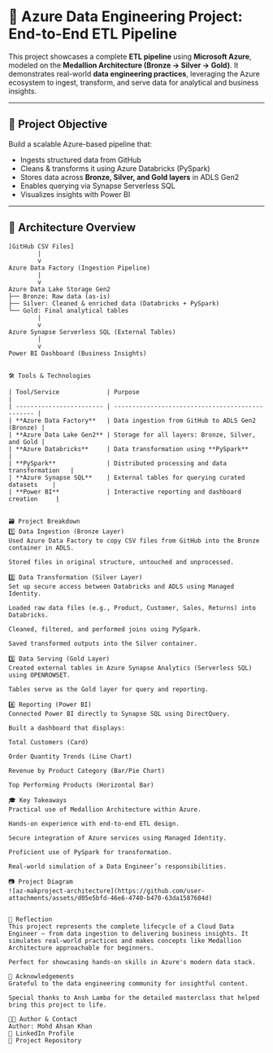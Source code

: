 # 🧩 Azure Data Engineering Project: End-to-End ETL Pipeline

This project showcases a complete **ETL pipeline** using **Microsoft Azure**, modeled on the **Medallion Architecture (Bronze → Silver → Gold)**. It demonstrates real-world **data engineering practices**, leveraging the Azure ecosystem to ingest, transform, and serve data for analytical and business insights.

---

## 🎯 Project Objective

Build a scalable Azure-based pipeline that:

- Ingests structured data from GitHub
- Cleans & transforms it using Azure Databricks (PySpark)
- Stores data across **Bronze, Silver, and Gold layers** in ADLS Gen2
- Enables querying via Synapse Serverless SQL
- Visualizes insights with Power BI

---

## 🧬 Architecture Overview

```plaintext
[GitHub CSV Files]
        |
        v
Azure Data Factory (Ingestion Pipeline)
        |
        v
Azure Data Lake Storage Gen2
├── Bronze: Raw data (as-is)
├── Silver: Cleaned & enriched data (Databricks + PySpark)
└── Gold: Final analytical tables
        |
        v
Azure Synapse Serverless SQL (External Tables)
        |
        v
Power BI Dashboard (Business Insights)


🛠️ Tools & Technologies

| Tool/Service             | Purpose                                          |
| ------------------------ | ------------------------------------------------ |
| **Azure Data Factory**   | Data ingestion from GitHub to ADLS Gen2 (Bronze) |
| **Azure Data Lake Gen2** | Storage for all layers: Bronze, Silver, and Gold |
| **Azure Databricks**     | Data transformation using **PySpark**            |
| **PySpark**              | Distributed processing and data transformation   |
| **Azure Synapse SQL**    | External tables for querying curated datasets    |
| **Power BI**             | Interactive reporting and dashboard creation     |


🗃️ Project Breakdown
1️⃣ Data Ingestion (Bronze Layer)
Used Azure Data Factory to copy CSV files from GitHub into the Bronze container in ADLS.

Stored files in original structure, untouched and unprocessed.

2️⃣ Data Transformation (Silver Layer)
Set up secure access between Databricks and ADLS using Managed Identity.

Loaded raw data files (e.g., Product, Customer, Sales, Returns) into Databricks.

Cleaned, filtered, and performed joins using PySpark.

Saved transformed outputs into the Silver container.

3️⃣ Data Serving (Gold Layer)
Created external tables in Azure Synapse Analytics (Serverless SQL) using OPENROWSET.

Tables serve as the Gold layer for query and reporting.

4️⃣ Reporting (Power BI)
Connected Power BI directly to Synapse SQL using DirectQuery.

Built a dashboard that displays:

Total Customers (Card)

Order Quantity Trends (Line Chart)

Revenue by Product Category (Bar/Pie Chart)

Top Performing Products (Horizontal Bar)

🎓 Key Takeaways
Practical use of Medallion Architecture within Azure.

Hands-on experience with end-to-end ETL design.

Secure integration of Azure services using Managed Identity.

Proficient use of PySpark for transformation.

Real-world simulation of a Data Engineer’s responsibilities.

📷 Project Diagram
![az-makproject-architecture](https://github.com/user-attachments/assets/d05e5bfd-46e6-4740-b470-63da1587604d)


🌟 Reflection
This project represents the complete lifecycle of a Cloud Data Engineer — from data ingestion to delivering business insights. It simulates real-world practices and makes concepts like Medallion Architecture approachable for beginners.

Perfect for showcasing hands-on skills in Azure's modern data stack.

🤝 Acknowledgements
Grateful to the data engineering community for insightful content.

Special thanks to Ansh Lamba for the detailed masterclass that helped bring this project to life.

👨‍💻 Author & Contact
Author: Mohd Ahsan Khan
🔗 LinkedIn Profile
📂 Project Repository
